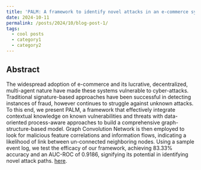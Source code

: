 ```yaml
---
title: 'PALM: A framework to identify novel attacks in an e-commerce system'
date: 2024-10-11
permalink: /posts/2024/10/blog-post-1/
tags:
  - cool posts
  - category1
  - category2
---
```


Abstract
------

The widespread adoption of e-commerce and its lucrative, decentralized, multi-agent nature have made these systems vulnerable to cyber-attacks. Traditional signature-based approaches have been successful in detecting instances of fraud, however continues to struggle against unknown attacks. To this end, we present PALM, a framework that effectively integrate contextual knowledge on known vulnerabilities and threats with data-oriented process-aware approaches to build a comprehensive graph-structure-based model. Graph Convolution Network is then employed to look for malicious feature correlations and information flows, indicating a likelihood of link between un-connected neighboring nodes. Using a sample event log, we test the efficacy of our framework, achieving 83.33% accuracy and an AUC-ROC of 0.9186, signifying its potential in identifying novel attack paths. [here](https://github.com/DebanshuCS/PALM-A-framework-to-identify-novel-attacks-in-an-e-commerce-system).
